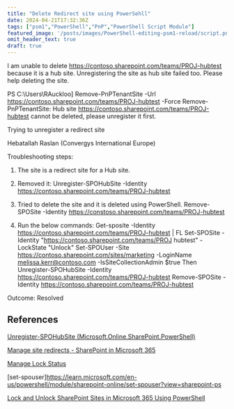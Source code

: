 ```yaml
---
title: "Delete Redirect site using PowerSehll"
date: 2024-04-21T17:32:36Z
tags: ["psm1","PowerShell","PnP","PowerShell Script Module"]
featured_image: '/posts/images/PowerShell-editing-psm1-reload/script.png'
omit_header_text: true
draft: true
---
```



I am unable to delete https://contoso.sharepoint.com/teams/PROJ-hubtest because it is a hub site.
Unregistering the site as hub site failed too. Please help deleting the site.

PS C:\Users\RAuckloo] Remove-PnPTenantSite -Url https://contoso.sharepoint.com/teams/PROJ-hubtest -Force
Remove-PnPTenantSite: Hub site https://contoso.sharepoint.com/teams/PROJ-hubtest cannot be deleted, please unregister it first.

Trying to unregister a redirect site 


Hebatallah Raslan (Convergys International Europe)

Troubleshooting steps:
 
1.	The  site is a redirect site for a Hub site.

2.	Removed it: 
Unregister-SPOHubSite -Identity https://contoso.sharepoint.com/teams/PROJ-hubtest
  
3.	Tried to delete the site and it is deleted using PowerShell.
Remove-SPOSite -Identity https://constoso.sharepoint.com/teams/PROJ-hubtest
4.	Run the below commands: 
Get-sposite -Identity https://contoso.sharepoint.com/teams/PROJ-hubtest | FL
Set-SPOSite -Identity "https://contoso.sharepoint.com/teams/PROJ hubtest" -LockState "Unlock"
Set-SPOUser -Site https://contoso.sharepoint.com/sites/marketing -LoginName melissa.kerr@contoso.com -IsSiteCollectionAdmin $true
Then
Unregister-SPOHubSite -Identity https://contoso.sharepoint.com/teams/PROJ-hubtest
Remove-SPOSite -Identity https://contoso.sharepoint.com/teams/PROJ-hubtest
 
Outcome: Resolved
 
## References

[Unregister-SPOHubSite (Microsoft.Online.SharePoint.PowerShell)](https://learn.microsoft.com/en-us/powershell/module/sharepoint-online/unregister-spohubsite?view=sharepoint-ps)

[Manage site redirects - SharePoint in Microsoft 365](https://learn.microsoft.com/en-us/sharepoint/manage-site-redirects)

[Manage Lock Status](https://learn.microsoft.com/en-us/sharepoint/manage-lock-status) 

[set-spouser]https://learn.microsoft.com/en-us/powershell/module/sharepoint-online/set-spouser?view=sharepoint-ps

[Lock and Unlock SharePoint Sites in Microsoft 365 Using PowerShell](https://o365reports.com/2023/10/20/lock-and-unlock-sharepoint-sites-in-microsoft-365-using-powershell/)